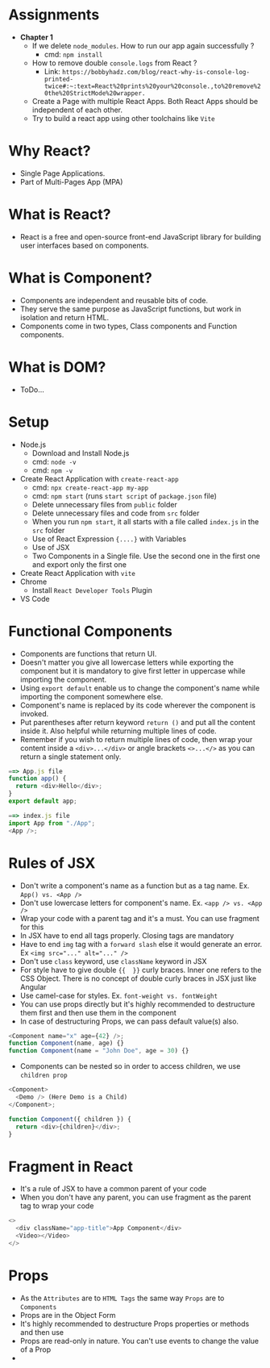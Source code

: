 # Assignments

- **Chapter 1**
  - If we delete `node_modules`. How to run our app again successfully ?
    - cmd: `npm install`
  - How to remove double `console.logs` from React ?
    - Link: `https://bobbyhadz.com/blog/react-why-is-console-log-printed-twice#:~:text=React%20prints%20your%20console.,to%20remove%20the%20StrictMode%20wrapper.`
  - Create a Page with multiple React Apps. Both React Apps should be independent of each other.
  - Try to build a react app using other toolchains like `Vite`

# Why React?

- Single Page Applications.
- Part of Multi-Pages App (MPA)

# What is React?

- React is a free and open-source front-end JavaScript library for building user interfaces based on components.

# What is Component?

- Components are independent and reusable bits of code.
- They serve the same purpose as JavaScript functions, but work in isolation and return HTML.
- Components come in two types, Class components and Function components.

# What is DOM?

- ToDo...

# Setup

- Node.js
  - Download and Install Node.js
  - cmd: `node -v`
  - cmd: `npm -v`
- Create React Application with `create-react-app`
  - cmd: `npx create-react-app my-app`
  - cmd: `npm start` (runs `start script` of `package.json` file)
  - Delete unnecessary files from `public` folder
  - Delete unnecessary files and code from `src` folder
  - When you run `npm start`, it all starts with a file called `index.js` in the `src` folder
  - Use of React Expression `{....}` with Variables
  - Use of JSX
  - Two Components in a Single file. Use the second one in the first one and export only the first one
- Create React Application with `vite`
- Chrome
  - Install `React Developer Tools` Plugin
- VS Code

# Functional Components

- Components are functions that return UI.
- Doesn't matter you give all lowercase letters while exporting the component but it is mandatory to give first letter in uppercase while importing the component.
- Using `export default` enable us to change the component's name while importing the component somewhere else.
- Component's name is replaced by its code wherever the component is invoked.
- Put parentheses after return keyword `return ()` and put all the content inside it. Also helpful while returning multiple lines of code.
- Remember if you wish to return multiple lines of code, then wrap your content inside a `<div>...</div>` or angle brackets `<>...</>` as you can return a single statement only.

```js
==> App.js file
function app() {
  return <div>Hello</div>;
}
export default app;

==> index.js file
import App from "./App";
<App />;
```

# Rules of JSX

- Don't write a component's name as a function but as a tag name. Ex. `App() vs. <App />`
- Don't use lowercase letters for component's name. Ex. `<app /> vs. <App />`
- Wrap your code with a parent tag and it's a must. You can use fragment for this
- In JSX have to end all tags properly. Closing tags are mandatory
- Have to end `img` tag with a `forward slash` else it would generate an error. Ex `<img src="..." alt="..." />`
- Don't use `class` keyword, use `className` keyword in JSX
- For style have to give double `{{  }}` curly braces. Inner one refers to the CSS Object. There is no concept of double curly braces in JSX just like Angular
- Use camel-case for styles. Ex. `font-weight vs. fontWeight`
- You can use props directly but it's highly recommended to destructure them first and then use them in the component
- In case of destructuring Props, we can pass default value(s) also.

```js
<Component name="x" age={42} />;
function Component(name, age) {}
function Component(name = "John Doe", age = 30) {}
```

- Components can be nested so in order to access children, we use `children prop`

```js
<Component>
  <Demo /> (Here Demo is a Child)
</Component>;

function Component({ children }) {
  return <div>{children}</div>;
}
```

# Fragment in React

- It's a rule of JSX to have a common parent of your code
- When you don't have any parent, you can use fragment as the parent tag to wrap your code

```js
<>
  <div className="app-title">App Component</div>
  <Video></Video>
</>
```

# Props

- As the `Attributes` are to `HTML Tags` the same way `Props` are to `Components`
- Props are in the Object Form
- It's highly recommended to destructure Props properties or methods and then use
- Props are read-only in nature. You can't use events to change the value of a Prop
-
